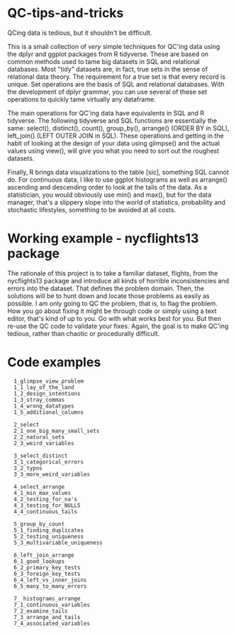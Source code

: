 # QC-tips-and-tricks
 
QCing data is tedious, but it shouldn't be difficult.

This is a small collection of *very* simple techniques for QC'ing data using the dplyr and ggplot packages from R tidyverse. These are based on common methods used to tame big datasets in SQL and relational databases. Most "tidy" datasets are, in fact, true sets in the sense of relational data theory. The requirement for a true set is that every record is unique. Set operations are the basis of SQL and relational databases. With the development of dplyr grammar, you can use several of these set operations to quickly tame virtually any dataframe.

The main operations for QC'ing data have equivalents in SQL and R tidyverse. The following tidyverse and SQL functions are essentially the same: select(), distinct(), count(), group_by(), arrange() (ORDER BY in SQL), left_join() (LEFT OUTER JOIN in SQL). These operations and getting in the habit of looking at the design of your data using glimpse() and the actual values using view(), will give you what you need to sort out the roughest datasets.

Finally, R brings data visualizations to the table [sic], something SQL cannot do. For continuous data, I like to use ggplot histograms as well as arrange() ascending and descending order to look at the tails of the data. As a statistician, you would obviously use min() and max(), but for the data manager, that's a slippery slope into the world of statistics, probability and stochastic lifestyles, something to be avoided at all costs. 

# Working example - nycflights13 package

The rationale of this project is to take a familiar dataset, flights, from the nycflights13 package and introduce all kinds of horrible inconsistencies and errors into the dataset. That defines the problem domain. Then, the solutions will be to hunt down and locate those problems as easily as possible. I am only going to QC the problem, that is, to flag the problem. How you go about fixing it might be through code or simply using a text editor, that's kind of up to you. Go with what works best for you. But then re-use the QC code to validate your fixes. Again, the goal is to make QC'ing tedious, rather than chaotic or procedurally difficult.

# Code examples


      1_glimpse_view_problem
      1_1_lay_of_the_land
      1_2_design_intentions
      1_3_stray_commas
      1_4_wrong_datatypes
      1_5_additional_columns
      
      2_select
      2_1_one_big_many_small_sets
      2_2_natural_sets
      2_3_weird_variables 
      
      3_select_distinct
      3_1_categorical_errors
      3_2_typos
      3_3_more_weird_variables 
      
      4_select_arrange
      4_1_min_max_values
      4_2_testing_for_na's
      4_3_testing_for_NULLS
      4_4_continuous_tails
      
      5_group_by_count
      5_1_finding_duplicates 
      5_2_testing_uniqueness
      5_3_multivariable_uniqueness
      
      6_left_join_arrange
      6_1_good_lookups
      6_2_primary_key_tests
      6_3_foreign_key_tests
      6_4_left_vs_inner_joins
      6_5_many_to_many_errors
      
      7_ histograms_arrange
      7_1_continuous_variables
      7_2_examine_tails
      7_3_arrange_and_tails
      7_4_associated_variables
      





